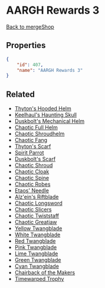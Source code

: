 # AARGH Rewards 3

<no description available>

[Back to mergeShop](../merge-shops.md)

## Properties

```json
{
    "id": 407,
    "name": "AARGH Rewards 3"
}
```

## Related

- [Thyton's Hooded Helm](../items/21719-thyton-s-hooded-helm.md)
- [Keelhaul's Haunting Skull](../items/21720-keelhaul-s-haunting-skull.md)
- [Duskbolt's Mechanical Helm](../items/21721-duskbolt-s-mechanical-helm.md)
- [Chaotic Full Helm](../items/21722-chaotic-full-helm.md)
- [Chaotic Shroudhelm](../items/21723-chaotic-shroudhelm.md)
- [Chaotic Fang](../items/21724-chaotic-fang.md)
- [Thyton's Scarf](../items/21725-thyton-s-scarf.md)
- [Spirit Parrot](../items/21726-spirit-parrot.md)
- [Duskbolt's Scarf](../items/21727-duskbolt-s-scarf.md)
- [Chaotic Shroud](../items/21728-chaotic-shroud.md)
- [Chaotic Cloak](../items/21729-chaotic-cloak.md)
- [Chaotic Spine](../items/21730-chaotic-spine.md)
- [Chaotic Robes](../items/21731-chaotic-robes.md)
- [Etaos' Needle](../items/21732-etaos-needle.md)
- [Alz'ein's Riftblade](../items/21733-alz-ein-s-riftblade.md)
- [Chaotic Longsword](../items/21734-chaotic-longsword.md)
- [Chaotic Slicers](../items/21735-chaotic-slicers.md)
- [Chaotic Twiststaff](../items/21736-chaotic-twiststaff.md)
- [Chaotic Greatjaw](../items/21737-chaotic-greatjaw.md)
- [Yellow Twangblade](../items/21738-yellow-twangblade.md)
- [White Twangblade](../items/21739-white-twangblade.md)
- [Red Twangblade](../items/21740-red-twangblade.md)
- [Pink Twangblade](../items/21741-pink-twangblade.md)
- [Lime Twangblade](../items/21742-lime-twangblade.md)
- [Green Twangblade](../items/21743-green-twangblade.md)
- [Cyan Twangblade](../items/21744-cyan-twangblade.md)
- [Chairback of the Makers](../items/21745-chairback-of-the-makers.md)
- [Timewarped Trophy](../items/20121-timewarped-trophy.md)

